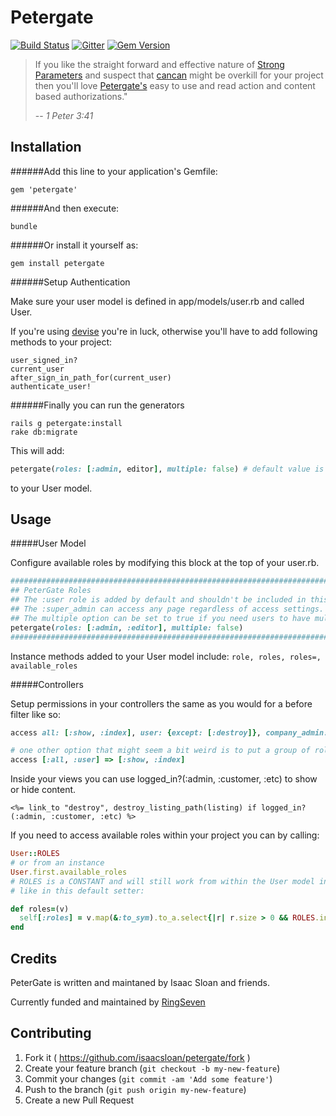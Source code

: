 # Petergate

[![Build Status](https://travis-ci.org/isaacsloan/petergate.svg)](https://travis-ci.org/isaacsloan/petergate)
[![Gitter](https://badges.gitter.im/Join%20Chat.svg)](https://gitter.im/isaacsloan/petergate?utm_source=badge&utm_medium=badge&utm_campaign=pr-badge&utm_content=badge)
[![Gem Version](https://badge.fury.io/rb/petergate.svg)](http://badge.fury.io/rb/petergate)



> If you like the straight forward and effective nature of [Strong Parameters](https://github.com/rails/strong_parameters) and suspect that [cancan](https://github.com/ryanb/cancan) might be overkill for your project then you'll love [Petergate's](https://github.com/isaacsloan/petergate) easy to use and read action and content based authorizations."
>
> -- <cite>1 Peter 3:41</cite>

Installation
------

######Add this line to your application's Gemfile:

    gem 'petergate'

######And then execute:

    bundle

######Or install it yourself as:

    gem install petergate
######Setup Authentication

Make sure your user model is defined in
    app/models/user.rb
and called User.

If you're using [devise](https://github.com/plataformatec/devise) you're in luck, otherwise you'll have to add following methods to your project:

    user_signed_in?
    current_user
    after_sign_in_path_for(current_user)
    authenticate_user!

######Finally you can run the generators

    rails g petergate:install
    rake db:migrate

This will add: 
```ruby
petergate(roles: [:admin, editor], multiple: false) # default value is false
```
to your User model. 

Usage
------
#####User Model

Configure available roles by modifying this block at the top of your user.rb.

```ruby
############################################################################################
## PeterGate Roles                                                                        ##
## The :user role is added by default and shouldn't be included in this list.             ##
## The :super_admin can access any page regardless of access settings. Use with caution!  ##
## The multiple option can be set to true if you need users to have multiple roles.       ##
petergate(roles: [:admin, :editor], multiple: false)                                      ##
############################################################################################ 
```

Instance methods added to your User model include: `role, roles, roles=, available_roles`

#####Controllers
 
Setup permissions in your controllers the same as you would for a before filter like so:

```ruby
access all: [:show, :index], user: {except: [:destroy]}, company_admin: :all

# one other option that might seem a bit weird is to put a group of roles in an array:
access [:all, :user] => [:show, :index]
```

Inside your views you can use logged_in?(:admin, :customer, :etc) to show or hide content.

```erb
<%= link_to "destroy", destroy_listing_path(listing) if logged_in?(:admin, :customer, :etc) %>
```

If you need to access available roles within your project you can by calling:

```ruby
User::ROLES
# or from an instance
User.first.available_roles
# ROLES is a CONSTANT and will still work from within the User model instance methods
# like in this default setter:

def roles=(v)
  self[:roles] = v.map(&:to_sym).to_a.select{|r| r.size > 0 && ROLES.include?(r)}
end
```


Credits
-------

PeterGate is written and maintaned by Isaac Sloan and friends.

Currently funded and maintained by [RingSeven](http://ringseven.com)


## Contributing

1. Fork it ( https://github.com/isaacsloan/petergate/fork )
2. Create your feature branch (`git checkout -b my-new-feature`)
3. Commit your changes (`git commit -am 'Add some feature'`)
4. Push to the branch (`git push origin my-new-feature`)
5. Create a new Pull Request
